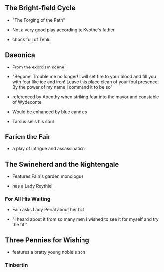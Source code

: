 ## The Bright-field Cycle

* "The Forging of the Path"

* Not a very good play according to Kvothe's father

* chock full of Tehlu


## Daeonica

* From the exorcism scene:

* "Begone! Trouble me no longer! I will set fire to your blood and fill you with fear like ice and iron! Leave this place clean of your foul presence. By the power of my name I command it to be so"

* referenced by Abenthy when striking fear into the mayor and constable of Wydeconte

* Would be enhanced by blue candles

* Tarsus sells his soul


## Farien the Fair

* a play of intrigue and assassination

## The Swineherd and the Nightengale

* Features Fain's garden monologue

* has a Lady Reythiel


### For All His Waiting

* Fain asks Lady Perial about her hat

* "I heard about it from so many men I wished to see it for myself and try the fit."


## Three Pennies for Wishing

* features a bratty young noble's son

### Tinbertin

